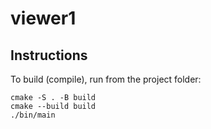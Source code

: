 # viewer1
## Instructions
To build (compile), run from the project folder:  
``` 
cmake -S . -B build 
cmake --build build
./bin/main
```

